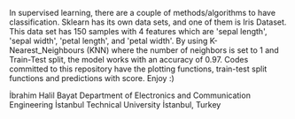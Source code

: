 In supervised learning, there are a couple of methods/algorithms to have classification.
Sklearn has its own data sets, and one of them is Iris Dataset.
This data set has 150 samples with 4 features which are 'sepal length', 'sepal width', 'petal length', and 'petal width'.
By using K-Nearest_Neighbours (KNN) where the number of neighbors is set to 1 and Train-Test split, the model works with an accuracy of 0.97.
Codes committed to this repository have the plotting functions, train-test split functions and predictions with score.
Enjoy :)

İbrahim Halil Bayat 
Department of Electronics and Communication Engineering 
İstanbul Technical University 
İstanbul, Turkey
